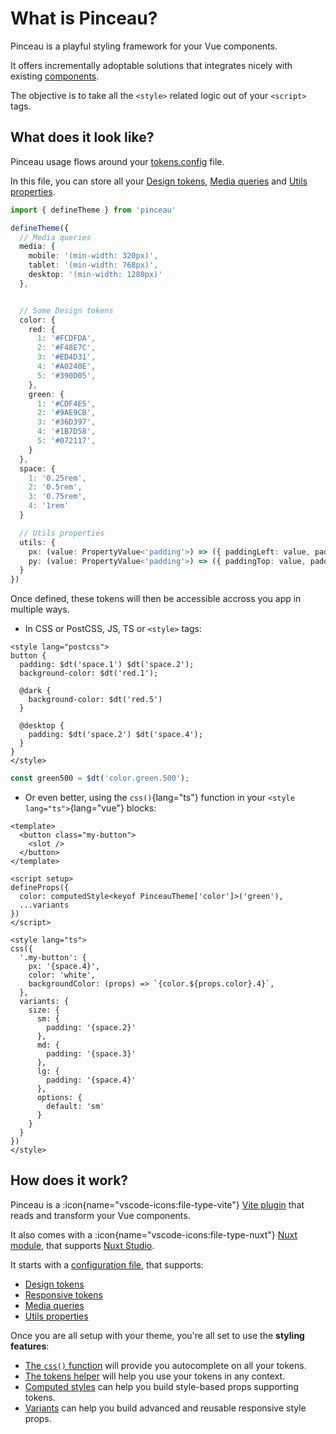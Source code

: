 # What is Pinceau?

Pinceau is a playful styling framework for your Vue components.

It offers incrementally adoptable solutions that integrates nicely with existing [components](https://vuejs.org/api/sfc-spec.html#sfc-syntax-specification).

The objective is to take all the `<style>` related logic out of your `<script>` tags.

## What does it look like?

Pinceau usage flows around your [tokens.config](/configuration/tokens-config) file.

In this file, you can store all your [Design tokens](/configuration/design-tokens), [Media queries](/configuration/media-queries) and [Utils properties](/configuration/property-utils).

```ts [tokens.config.ts]
import { defineTheme } from 'pinceau'

defineTheme({
  // Media queries
  media: {
    mobile: '(min-width: 320px)',
    tablet: '(min-width: 768px)',
    desktop: '(min-width: 1280px)'
  },


  // Some Design tokens
  color: {
    red: {
      1: '#FCDFDA',
      2: '#F48E7C',
      3: '#ED4D31',
      4: '#A0240E',
      5: '#390D05',
    },
    green: {
      1: '#CDF4E5',
      2: '#9AE9CB',
      3: '#36D397',
      4: '#1B7D58',
      5: '#072117',
    }
  },
  space: {
    1: '0.25rem',
    2: '0.5rem',
    3: '0.75rem',
    4: '1rem'
  }

  // Utils properties
  utils: {
    px: (value: PropertyValue<'padding'>) => ({ paddingLeft: value, paddingRight: value }),
    py: (value: PropertyValue<'padding'>) => ({ paddingTop: value, paddingBottom: value })
  }
})
```

Once defined, these tokens will then be accessible accross you app in multiple ways.

- In CSS or PostCSS, JS, TS or `<style>` tags:

```postcss [component.vue]
<style lang="postcss">
button {
  padding: $dt('space.1') $dt('space.2');
  background-color: $dt('red.1');

  @dark {
    background-color: $dt('red.5')
  }

  @desktop {
    padding: $dt('space.2') $dt('space.4');
  }
}
</style>
```

```ts [main.ts]
const green500 = $dt('color.green.500');
```

- Or even better, using the `css()`{lang="ts"} function in your `<style lang="ts">`{lang="vue"} blocks:

```vue
<template>
  <button class="my-button">
    <slot />
  </button>
</template>

<script setup>
defineProps({
  color: computedStyle<keyof PinceauTheme['color']>('green'),
  ...variants
})
</script>

<style lang="ts">
css({
  '.my-button': {
    px: '{space.4}',
    color: 'white',
    backgroundColor: (props) => `{color.${props.color}.4}`,
  },
  variants: {
    size: {
      sm: {
        padding: '{space.2}'
      },
      md: {
        padding: '{space.3}'
      },
      lg: {
        padding: '{space.4}'
      },
      options: {
        default: 'sm'
      }
    }
  }
})
</style>
```

## How does it work?

Pinceau is a :icon{name="vscode-icons:file-type-vite"} [Vite plugin](/get-started/installation#vite) that reads and transform your Vue components.

It also comes with a :icon{name="vscode-icons:file-type-nuxt"} [Nuxt module](/get-started/installation#nuxt), that supports [Nuxt Studio](https://nuxt.studio).

It starts with a [configuration file](/configuration), that supports:

- [Design tokens](/configuration/design-tokens)
- [Responsive tokens](/configuration/responsive-tokens)
- [Media queries](/configuration/media-queries)
- [Utils properties](/configuration/utils-properties)

Once you are all setup with your theme, you're all set to use the **styling features**:

- [The `css()` function](/styling/css-function) will provide you autocomplete on all your tokens.
- [The tokens helper](/styling/tokens-helper) will help you use your tokens in any context.
- [Computed styles](/styling/computed-styles) can help you build style-based props supporting tokens.
- [Variants](/styling/variants) can help you build advanced and reusable responsive style props.

